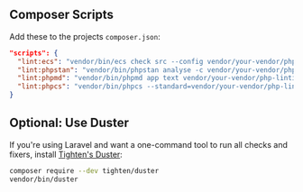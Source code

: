 
## Composer Scripts
Add these to the projects `composer.json`:

```json
"scripts": {
  "lint:ecs": "vendor/bin/ecs check src --config vendor/your-vendor/php-linting-rules/ecs/ecs.php",
  "lint:phpstan": "vendor/bin/phpstan analyse -c vendor/your-vendor/php-linting-rules/phpstan/phpstan.neon",
  "lint:phpmd": "vendor/bin/phpmd app text vendor/your-vendor/php-linting-rules/phpmd/phpmd.xml",
  "lint:phpcs": "vendor/bin/phpcs --standard=vendor/your-vendor/php-linting-rules/phpcs/ruleset.xml src"
}
```

## Optional: Use Duster

If you're using Laravel and want a one-command tool to run all checks and fixers, install [Tighten's Duster](https://github.com/tighten/duster-php):

```bash
composer require --dev tighten/duster
vendor/bin/duster
